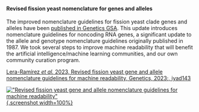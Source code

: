 #### Revised fission yeast nomenclature for genes and alleles
<!-- pombase_flags: frontpage -->
<!-- newsfeed_thumbnail: pombase-logo-32x32px.png -->

The improved nomenclature guidelines for fission yeast clade genes and alleles
have been [published in Genetics GSA](https://academic.oup.com/genetics/advance-article/doi/10.1093/genetics/iyad143/7283026).
This update introduces nomenclature guidelines for noncoding RNA genes,
a significant update to the allele and genotype nomenclature
guidelines originally published in 1987.  We took several steps to
improve machine readability that will benefit the artificial
intelligence/machine learning communities, and our own community
curation program.


[Lera-Ramírez *et al.* 2023, Revised fission yeast gene and allele nomenclature guidelines for machine readability, Genetics, 2023;, iyad143](https://doi.org/10.1093/genetics/iyad143)

[!["Revised fission yeast gene and allele nomenclature guidelines for machine readability"](assets/newsfeed/nomenclature_paper_for_news.png "Revised fission yeast gene and allele nomenclature guidelines for machine readability"){.screenshot width=100%}](assets/newsfeed/nomenclature_paper_for_news_big.png)

